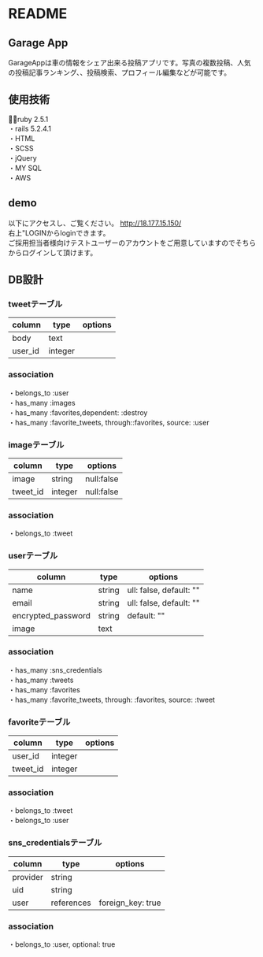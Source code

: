 # README
## Garage App
GarageAppは車の情報をシェア出来る投稿アプリです。写真の複数投稿、人気の投稿記事ランキング、、投稿検索、プロフィール編集などが可能です。
## 使用技術
・ruby 2.5.1<br>
・rails 5.2.4.1<br>
・HTML<br>
・SCSS<br>
・jQuery<br>
・MY SQL<br>
・AWS<br>
## demo
以下にアクセスし、ご覧ください。 http://18.177.15.150/ <br>
右上"LOGINからloginできます。<br>
ご採用担当者様向けテストユーザーのアカウントをご用意していますのでそちらからログインして頂けます。<br>
## DB設計
### tweetテーブル
|column|type|options|
|------|----|-------|
|body|text||
|user_id|integer||
### association
・belongs_to :user<br>
・has_many :images<br>
・has_many :favorites,dependent: :destroy<br>
・has_many :favorite_tweets, through::favorites, source: :user<br>
### imageテーブル
|column|type|options|
|------|----|-------|
|image|string|null:false|
|tweet_id|integer|null:false|
### association
・belongs_to :tweet
### userテーブル
|column|type|options|
|------|----|-------|
|name|string|ull: false, default: ""|
|email|string|ull: false, default: ""|
|encrypted_password|string|default: ""|
|image|text||
### association
・has_many :sns_credentials<br>
・has_many :tweets<br>
・has_many :favorites<br>
・has_many :favorite_tweets, through: :favorites, source: :tweet<br>
### favoriteテーブル
|column|type|options|
|------|----|-------|
|user_id|integer||
|tweet_id|integer||
### association
・belongs_to :tweet<br>
・belongs_to :user<br>
### sns_credentialsテーブル
|column|type|options|
|------|----|-------|
|provider|string||
|uid|string||
|user|references|foreign_key: true|
### association
・belongs_to :user, optional: true